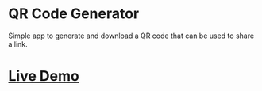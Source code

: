 # QR Code Generator

Simple app to generate and download a QR code that can be used to share a link.


# [Live Demo](https://mian-ali.github.io/qrcode-generator/)
